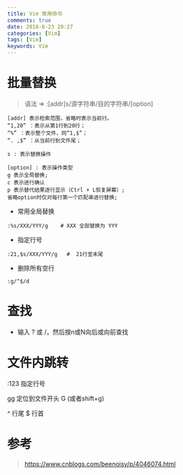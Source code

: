 ```yaml
---
title: Vim 常用命令
comments: true
date: 2018-8-23 20:27
categories: [Vim]
tags: [Vim]
keywords: Vim 
---
```



# 批量替换
> 语法 =>    :[addr]s/源字符串/目的字符串/[option]
``` 
[addr] 表示检索范围，省略时表示当前行。
“1,20” ：表示从第1行到20行；
“%” ：表示整个文件，同“1,$”；
“. ,$” ：从当前行到文件尾；
 
s : 表示替换操作
 
[option] : 表示操作类型
g 表示全局替换; 
c 表示进行确认
p 表示替代结果逐行显示（Ctrl + L恢复屏幕）;
省略option时仅对每行第一个匹配串进行替换;
```

- 常用全局替换
```
:%s/XXX/YYY/g    # XXX 全部替换为 YYY
```

- 指定行号
```
:21,$s/XXX/YYY/g   #  21行至末尾
```

- 删除所有空行
```
:g/^$/d
```

<!--more-->

# 查找
- 输入 ? 或 /，然后按n或N向后或向前查找


# 文件内跳转

:123 指定行号

gg 定位到文件开头
G (或者shift+g)

^ 行尾
$ 行首



# 参考
> <https://www.cnblogs.com/beenoisy/p/4046074.html>